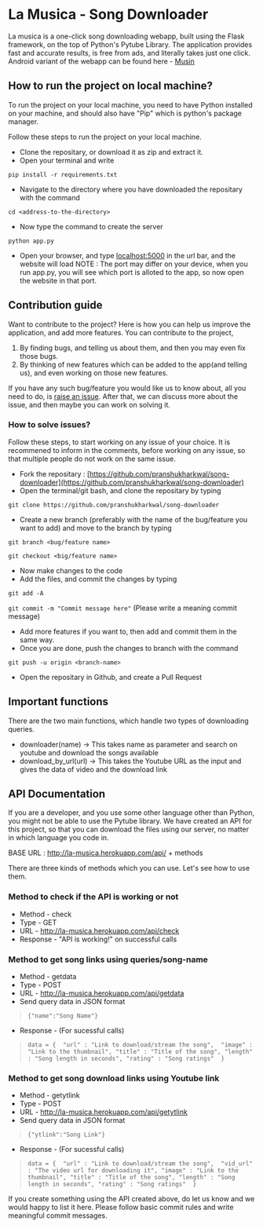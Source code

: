 
# La Musica - Song Downloader
La musica is a one-click song downloading webapp, built using the Flask framework, on the top of Python's Pytube Library. 
The application provides fast and accurate results, is free from ads, and literally takes just one click. 
Android variant of the webapp can be found here - [Musin](https://github.com/Signior-X/musin)

## How to run the project on local machine?
To run the project on your local machine, you need to have Python installed on your machine, and should also have "Pip" which is python's package manager.

Follow these steps to run the project on your local machine.

 - Clone the repositary, or download it as zip and extract it. 
 - Open your terminal and write 
 
`pip install -r requirements.txt`
- Navigate to the directory where you have downloaded the repositary with the command

`cd <address-to-the-directory>`
- Now type the command to create the server

`python app.py` 
- Open your browser, and type <localhost:5000> in the url bar, and the website will load
NOTE : The port may differ on your device, when you run app.py, you will see which port is alloted to the app, so now open the website in that port. 

## Contribution guide
Want to contribute to the project? Here is how you can help us improve the application, and add more features. 
You can contribute to the project,
1) By finding bugs, and telling us about them, and then you may even fix those bugs. 
2) By thinking of new features which can be added to the app(and telling us), and even working on those new features. 

If you have any such bug/feature you would like us to know about, all you need to do, is [raise an issue](https://github.com/pranshukharkwal/song-downloader/issues). After that, we can discuss more about the issue, and then maybe you can work on solving it. 

### How to solve issues?
Follow these steps, to start working on any issue of your choice. It is recommened to inform in the comments, before working on any issue, so that multiple people do not work on the same issue. 

 - Fork the repositary : [https://github.com/pranshukharkwal/song-downloader](https://github.com/pranshukharkwal/song-downloader)
 - Open the terminal/git bash, and clone the repositary by typing 

`git clone https://github.com/pranshukharkwal/song-downloader`
 - Create a new branch (preferably with the name of the bug/feature you want to add) and move to the branch by typing

`git branch <bug/feature name>`

`git checkout <big/feature name>`
 - Now make changes to the code
 - Add the files, and commit the changes by typing

`git add -A`

`git commit -m "Commit message here"` (Please write a meaning commit message)
 - Add more features if you want to, then add and commit them in the same way.
 - Once you are done, push the changes to branch with the command

 `git push -u origin <branch-name>`
 - Open the repositary in Github, and create  a Pull Request

## Important functions

There are the two main functions, which handle two types of downloading queries.

 - downloader(name) -> This takes name as parameter and search on youtube
   and download the songs available
 - download_by_url(url) -> This takes the Youtube URL as the input and
   gives the data of video and the download link

## API Documentation
If you are a developer, and you use some other language other than Python, you might not be able to use the Pytube library. We have created an API for this project, so that you can download the files using our server, no matter in which language you code in.

BASE URL : http://la-musica.herokuapp.com/api/ + methods

There are three kinds of methods which you can use. Let's see how to use them. 

### Method to check if the API is working or not
 - Method - check
 - Type - GET
 - URL - http://la-musica.herokuapp.com/api/check
 - Response - "API is working!" on successful calls
 
### Method to get song links using queries/song-name
 - Method - getdata
 - Type - POST
 - URL - http://la-musica.herokuapp.com/api/getdata
 - Send query data in JSON format

> `{"name":"Song Name"}`
 - Response - (For sucessful calls)

> `data = { 
> "url" : "Link to download/stream the song", 
> "image" : "Link to the thumbnail",
> 	"title" : "Title of the song",
>  "length" : "Song length in seconds",
>  "rating" : "Song ratings" 
>  }`
 
 ### Method to get song download links using Youtube link
 - Method - getytlink
 - Type - POST
 - URL - http://la-musica.herokuapp.com/api/getytlink
 - Send query data in JSON format
> `{"ytlink":"Song Link"}`
 - Response - (For sucessful calls)
> `data = { 
> "url" : "Link to download/stream the song", 
> "vid_url" : "The video url for downloading it",
> "image" : "Link to the thumbnail",
> 	"title" : "Title of the song",
>  "length" : "Song length in seconds",
>  "rating" : "Song ratings" 
>  }`
								

If you create something using the API created above, do let us know and we would happy to list it here. 
Please follow basic commit rules and write meaningful commit messages.   

        
